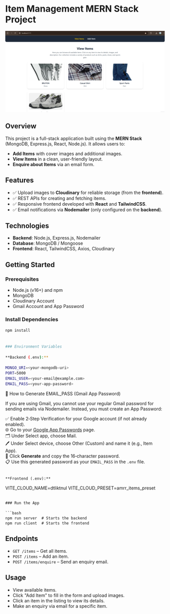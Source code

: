 # Item Management MERN Stack Project
![App Preview](frontend/src/assets/preview.png)
## Overview
This project is a full-stack application built using the **MERN Stack** (MongoDB, Express.js, React, Node.js). It allows users to:

- **Add Items** with cover images and additional images.
- **View Items** in a clean, user-friendly layout.
- **Enquire about Items** via an email form.

## Features
- ✅ Upload images to **Cloudinary** for reliable storage (from the **frontend**).
- ✅ REST APIs for creating and fetching items.
- ✅ Responsive frontend developed with **React** and **TailwindCSS**.
- ✅ Email notifications via **Nodemailer** (only configured on the **backend**).

## Technologies
- **Backend**: Node.js, Express.js, Nodemailer
- **Database**: MongoDB / Mongoose
- **Frontend**: React, TailwindCSS, Axios, Cloudinary

## Getting Started

### Prerequisites
- Node.js (v16+) and npm
- MongoDB
- Cloudinary Account
- Gmail Account and App Password

### Install Dependencies
```bash
npm install


### Environment Variables

**Backend (.env):**

MONGO_URI=<your-mongodb-uri> 
PORT=5000
EMAIL_USER=<your-email@example.com>
EMAIL_PASS=<your-app-password>
```

🔐 How to Generate EMAIL_PASS (Gmail App Password)

If you are using Gmail, you cannot use your regular Gmail password for sending emails via Nodemailer. Instead, you must create an App Password:

✅ Enable 2‑Step Verification for your Google account (if not already enabled).  
🌐 Go to your [Google App Passwords](https://myaccount.google.com/apppasswords) page.  
🗂️ Under Select app, choose Mail.  
🖊️ Under Select device, choose Other (Custom) and name it (e.g., Item App).  
🔑 Click **Generate** and copy the 16‑character password.  
📋 Use this generated password as your `EMAIL_PASS` in the `.env` file.
```

**Frontend (.env):**

```
VITE_CLOUD_NAME=dtliktnul
VITE_CLOUD_PRESET=amrr_items_preset
```

### Run the App

```bash
npm run server  # Starts the backend
npm run client  # Starts the frontend
```

## Endpoints

* `GET /items` – Get all items.
* `POST /items` – Add an item.
* `POST /items/enquire` – Send an enquiry email.

## Usage

* View available items.
* Click "Add Item" to fill in the form and upload images.
* Click an item in the listing to view its details.
* Make an enquiry via email for a specific item.


